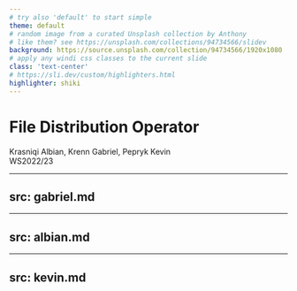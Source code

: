 ```yaml
---
# try also 'default' to start simple
theme: default
# random image from a curated Unsplash collection by Anthony
# like them? see https://unsplash.com/collections/94734566/slidev
background: https://source.unsplash.com/collection/94734566/1920x1080
# apply any windi css classes to the current slide
class: 'text-center'
# https://sli.dev/custom/highlighters.html
highlighter: shiki
---
```


# File Distribution Operator

Krasniqi Albian, Krenn Gabriel, Pepryk Kevin
<br>
WS2022/23

---
src: gabriel.md
---

---
src: albian.md
---

---
src: kevin.md
---